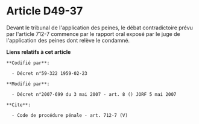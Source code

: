 # Article D49-37

Devant le tribunal de l'application des peines, le débat contradictoire prévu par l'article 712-7 commence par le rapport
oral exposé par le juge de l'application des peines dont relève le condamné.

**Liens relatifs à cet article**

	**Codifié par**:

	  - Décret n°59-322 1959-02-23

	**Modifié par**:

	  - Décret n°2007-699 du 3 mai 2007 - art. 8 () JORF 5 mai 2007

	**Cite**:

	  - Code de procédure pénale - art. 712-7 (V)
